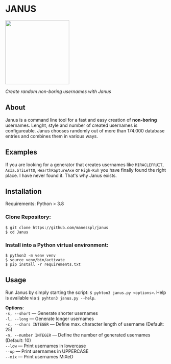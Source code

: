 # JANUS
<img src="https://user-images.githubusercontent.com/86777463/180721589-1603bfe7-da7b-4366-add3-7928ad7b6898.png" width="200" height="200">

*Create random non-boring usernames with Janus*

## About
Janus is a command line tool for a fast and easy creation of **non-boring** usernames. Lenght, style and number of created usernames is configureable.  Janus chooses randomly out of more than 174.000 database entries and combines them in various ways.

## Examples
If you are looking for a generator that creates usernames like `MIRACLEFRUIT`, `AsIa.STiLeTtO`, `HearthRaptureAxe` or `High-Kuh` you have finally found the right place. I have never found it. That's why Janus exists.

## Installation
Requirements: Python > 3.8

### Clone Repository:

```
$ git clone https://github.com/manesspl/janus
$ cd Janus
```

### Install into a Python virtual environment:

    $ python3 -m venv venv
    $ source venv/bin/activate
    $ pip install -r requirements.txt

## Usage

Run Janus by simply starting the script: `$ pyhton3 janus.py <options>`. Help is available via `$ pyhton3 janus.py --help`.

**Options**:<br>
```-s, --short``` — Generate shorter usernames<br>
```-l, --long``` — Generate longer usernames<br>
```-c, --chars INTEGER``` — Define max. character length of username (Default: 25)<br>
```-n, --number INTEGER``` — Define the number of generated usernames (Default: 10)<br>
```--low``` — Print usernames in lowercase<br>
```--up``` — Print usernames in UPPERCASE<br>
```--mix``` — Print usernames MiXeD<br>




